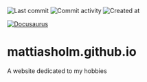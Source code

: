![Last commit](https://img.shields.io/github/last-commit/mattiasholm/mattiasholm.github.io?color=blue)
![Commit activity](https://img.shields.io/github/commit-activity/t/mattiasholm/mattiasholm.github.io)
![Created at](https://img.shields.io/github/created-at/mattiasholm/mattiasholm.github.io?color=blue)

[![Docusaurus](https://github.com/mattiasholm/mattiasholm.github.io/actions/workflows/docusaurus.yml/badge.svg)](https://github.com/mattiasholm/mattiasholm.github.io/actions/workflows/docusaurus.yml)

# mattiasholm.github.io
A website dedicated to my hobbies